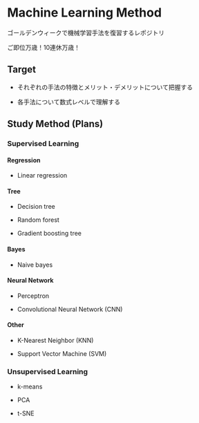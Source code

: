 # Machine Learning Method

ゴールデンウィークで機械学習手法を復習するレポジトリ

ご即位万歳！10連休万歳！

## Target

- それぞれの手法の特徴とメリット・デメリットについて把握する

- 各手法について数式レベルで理解する

## Study Method (Plans)

### Supervised Learning

#### Regression

- Linear regression

#### Tree

- Decision tree

- Random forest

- Gradient boosting tree

#### Bayes

- Naive bayes

#### Neural Network

- Perceptron

- Convolutional Neural Network (CNN)

#### Other

- K-Nearest Neighbor (KNN)

- Support Vector Machine (SVM)

### Unsupervised Learning

- k-means

- PCA

- t-SNE
